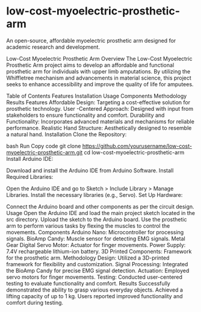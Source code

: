 # low-cost-myoelectric-prosthetic-arm
An open-source, affordable myoelectric prosthetic arm designed for academic research and development.

Low-Cost Myoelectric Prosthetic Arm
Overview
The Low-Cost Myoelectric Prosthetic Arm project aims to develop an affordable and functional prosthetic arm for individuals with upper limb amputations. By utilizing the Whiffletree mechanism and advancements in material science, this project seeks to enhance accessibility and improve the quality of life for amputees.

Table of Contents
Features
Installation
Usage
Components
Methodology
Results
Features
Affordable Design: Targeting a cost-effective solution for prosthetic technology.
User -Centered Approach: Designed with input from stakeholders to ensure functionality and comfort.
Durability and Functionality: Incorporates advanced materials and mechanisms for reliable performance.
Realistic Hand Structure: Aesthetically designed to resemble a natural hand.
Installation
Clone the Repository:

bash
Run
Copy code
git clone https://github.com/yourusername/low-cost-myoelectric-prosthetic-arm.git
cd low-cost-myoelectric-prosthetic-arm
Install Arduino IDE:

Download and install the Arduino IDE from Arduino Software.
Install Required Libraries:

Open the Arduino IDE and go to Sketch > Include Library > Manage Libraries.
Install the necessary libraries (e.g., Servo).
Set Up Hardware:

Connect the Arduino board and other components as per the circuit design.
Usage
Open the Arduino IDE and load the main project sketch located in the src directory.
Upload the sketch to the Arduino board.
Use the prosthetic arm to perform various tasks by flexing the muscles to control the movements.
Components
Arduino Nano: Microcontroller for processing signals.
BioAmp Candy: Muscle sensor for detecting EMG signals.
Metal Gear Digital Servo Motor: Actuator for finger movements.
Power Supply: 7.4V rechargeable lithium-ion battery.
3D Printed Components: Framework for the prosthetic arm.
Methodology
Design: Utilized a 3D-printed framework for flexibility and customization.
Signal Processing: Integrated the BioAmp Candy for precise EMG signal detection.
Actuation: Employed servo motors for finger movements.
Testing: Conducted user-centered testing to evaluate functionality and comfort.
Results
Successfully demonstrated the ability to grasp various everyday objects.
Achieved a lifting capacity of up to 1 kg.
Users reported improved functionality and comfort during testing.

